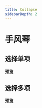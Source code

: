 ```yaml
---
title: Collapse
sidebarDepth: 2
---
```

# 手风琴

## 选择单项

**预览**

<ClientOnly>
<collapse-demos-1></collapse-demos-1>
</ClientOnly>

## 选择多项

**预览**

<ClientOnly>
<collapse-demos-2></collapse-demos-2>
</ClientOnly>